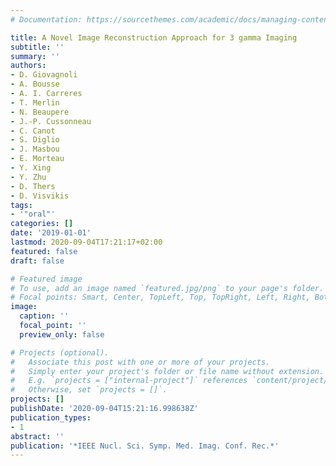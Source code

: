 ```yaml
---
# Documentation: https://sourcethemes.com/academic/docs/managing-content/

title: A Novel Image Reconstruction Approach for 3 gamma Imaging
subtitle: ''
summary: ''
authors:
- D. Giovagnoli
- A. Bousse
- A. I. Carreres
- T. Merlin
- N. Beaupere
- J.-P. Cussonneau
- C. Canot
- S. Diglio
- J. Masbou
- E. Morteau
- Y. Xing
- Y. Zhu
- D. Thers
- D. Visvikis
tags:
- '"oral"'
categories: []
date: '2019-01-01'
lastmod: 2020-09-04T17:21:17+02:00
featured: false
draft: false

# Featured image
# To use, add an image named `featured.jpg/png` to your page's folder.
# Focal points: Smart, Center, TopLeft, Top, TopRight, Left, Right, BottomLeft, Bottom, BottomRight.
image:
  caption: ''
  focal_point: ''
  preview_only: false

# Projects (optional).
#   Associate this post with one or more of your projects.
#   Simply enter your project's folder or file name without extension.
#   E.g. `projects = ["internal-project"]` references `content/project/deep-learning/index.md`.
#   Otherwise, set `projects = []`.
projects: []
publishDate: '2020-09-04T15:21:16.998638Z'
publication_types:
- 1
abstract: ''
publication: '*IEEE Nucl. Sci. Symp. Med. Imag. Conf. Rec.*'
---
```

